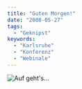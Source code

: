 ```yaml
---
title: "Guten Morgen!"
date: "2008-05-27"
tags:
  - "Geknipst"
keywords:
  - "Karlsruhe"
  - "Konferenz"
  - "Webinale"
---
```


![Auf geht's…](/images/codecandies/ZZ7725C477.jpg)
